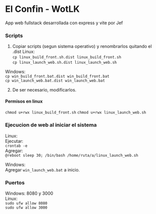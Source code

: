 # El Confin - WotLK

App web fullstack desarrollada con express y vite por Jef

### Scripts  

1. Copiar scripts (segun sistema operativo) y renombrarlos quitando el .dist
Linux:  
`cp linux_build_front.sh.dist linux_build_front.sh`  
`cp linux_launch_web.sh.dist linux_launch_web.sh`

Windows:  
`cp win_build_front.bat.dist win_build_front.bat`  
`cp win_launch_web.bat.dist win_launch_web.bat`

2. De ser necesario, modificarlos.

#### Permisos en linux  
`chmod u+rwx linux_build_front.sh`
`chmod u+rwx linux_launch_web.sh`

### Ejecucion de web al iniciar el sistema
Linux:  
Ejecutar:  
`crontab -e`  
Agregar:  
`@reboot sleep 30; /bin/bash /home/ruta/a/linux_launch_web.sh`

Windows:  
Agregar `win_launch_web.bat` a inicio.

### Puertos  
Windows: 8080 y 3000  
Linux:  
`sudo ufw allow 8080`  
`sudo ufw allow 3000`
